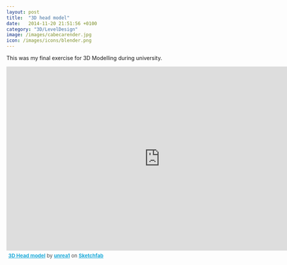```yaml
---
layout: post
title:  "3D head model"
date:   2014-11-20 21:51:56 +0100
category: "3D/LevelDesign"
image: /images/cabecarender.jpg
icon: /images/icons/blender.png
---
```


This was my final exercise for 3D Modelling during university.

<iframe width="800" height="480" src="https://sketchfab.com/models/ff0b124ca9b7428d8d404db36c341261/embed" frameborder="0" allowfullscreen mozallowfullscreen="true" webkitallowfullscreen="true" onmousewheel=""></iframe>

<p style="font-size: 13px; font-weight: normal; margin: 5px; color: #4A4A4A;">
    <a href="https://sketchfab.com/models/ff0b124ca9b7428d8d404db36c341261?utm_source=oembed&utm_medium=embed&utm_campaign=ff0b124ca9b7428d8d404db36c341261" target="_blank" style="font-weight: bold; color: #1CAAD9;">3D Head model</a>
    by <a href="https://sketchfab.com/unrea1?utm_source=oembed&utm_medium=embed&utm_campaign=ff0b124ca9b7428d8d404db36c341261" target="_blank" style="font-weight: bold; color: #1CAAD9;">unrea1</a>
    on <a href="https://sketchfab.com?utm_source=oembed&utm_medium=embed&utm_campaign=ff0b124ca9b7428d8d404db36c341261" target="_blank" style="font-weight: bold; color: #1CAAD9;">Sketchfab</a>
</p>
